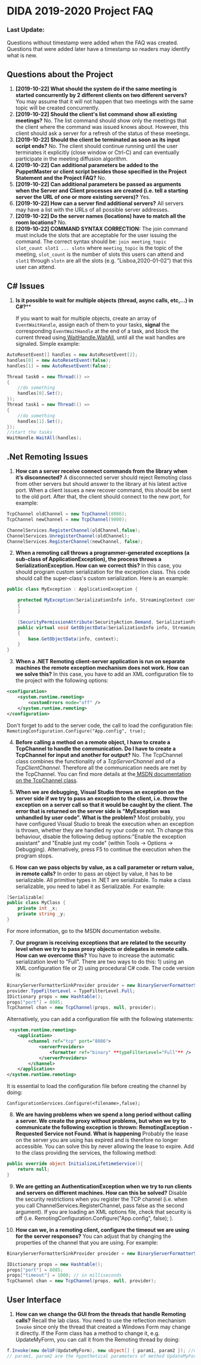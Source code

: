 # DIDA 2019-2020 Project FAQ

### Last Update:

Questions without timestamp were added when the FAQ was created.  
Questions that were added later have a timestamp so readers may identify what is new.

## Questions about the Project

1. **[2019-10-22] What should the system do if the same meeting is started concurrently by 2 different clients on two different servers?**
   You may assume that it will not happen that two meetings with the same topic will be created concurrently.
2. **[2019-10-22] Should the client's list command show all existing meetings?**
   No. The list command should show only the meetings that the client where the command was issued knows about. However, this client should ask a server for a refresh of the status of these meetings.
3. **[2019-10-22] Should the client be terminated as soon as its input script ends?**
   No. The client should continue running until the user terminates it explicitly (close window or Ctrl-C) and can eventually participate in the meeting diffusion algorithm.
4. **[2019-10-22] Can additional parameters be added to the PuppetMaster or client script besides those specified in the Project Statement and the Project FAQ?** 
   No.
5. **[2019-10-22] Can additional parameters be passed as arguments when the Server and Client processes are created (i.e. tell a starting server the URL of one or more existing servers)?**
   Yes.
6. **[2019-10-22] How can a server find additional servers?**
   All servers may have a list with the URLs of all possible server addresses.
7. **[2019-10-22] Do the server names (locations) have to match all the room locations?**
   No.
8. **[2019-10-22] COMMAND SYNTAX CORRECTION:** The join command must include the slots that are acceptable for the user issuing the command. The correct syntax should be: 
   `join meeting_topic slot_count slot1 ... slotn`
   where `meeting_topic` is the topic of the meeting, `slot_count` is the number of slots this users can attend and `slot1` through `slotn` are all the slots (e.g. ”Lisboa,2020-01-02”) that this user can attend.

## C# Issues

1. **Is it possible to wait for multiple objects (thread, async calls, etc,...) in C#?****

   If you want to wait for multiple objects, create an array of `EventWaitHandle`, assign each of them to your tasks, **signal** the corresponding `EventWaitHandle` at the end of a task, and block the current thread using[ WaitHandle.WaitAll](http://msdn.microsoft.com/en-us/library/system.threading.waithandle(v=VS.100).aspx), until all the wait handles are signaled. Simple example:
```csharp
AutoResetEvent[] handles = new AutoResetEvent[2];
handles[0] = new AutoResetEvent(false);
handles[1] = new AutoResetEvent(false);

Thread task0 = new Thread(() =>
{            
    //do something
    handles[0].Set();
});
Thread task1 = new Thread(() =>
{
    //do something
    handles[1].Set();
});
//start the tasks
WaitHandle.WaitAll(handles);
```

## .Net Remoting Issues

1. **How can a server receive connect commands from the library when it’s disconnected?**
   A disconnected server should reject Remoting class from other servers but should answer to the library at his latest active port. When a client issues a new recover command, this should be sent to the old port. After that, the client should connect to the new port, for example:
```csharp
TcpChannel oldChannel = new TcpChannel(8086);
TcpChannel newChannel = new TcpChannel(9000);

ChannelServices.RegisterChannel(oldChannel,false);
ChannelServices.UnregisterChannel(oldChannel);
ChannelServices.RegisterChannel(newChannel, false);
```

2. **When a remoting call throws a programmer-generated exceptions (a sub-class of ApplicationException), the process throws a SerializationException. How can we correct this?**
In this case, you should program custom serialization for the exception class. This code should call the super-class's custom serialization. Here is an example:
```csharp
public class MyException : ApplicationException {

    protected MyException(SerializationInfo info, StreamingContext context) : base (info, context)
    {
    }

    [SecurityPermissionAttribute(SecurityAction.Demand, SerializationFormatter =true)]
    public virtual void GetObjectData(SerializationInfo info, StreamingContext context)
    {
        base.GetObjectData(info, context);
    }
}
```

3. **When a .NET Remoting client-server application is run on separate machines the remote exception mechanism does not work. How can we solve this?**
In this case, you have to add an XML configuration file to the project with the following options:
```xml
<configuration>
    <system.runtime.remoting>
        <customErrors mode="off" />
    </system.runtime.remoting>
</configuration>
```

Don't forget to add to the server code, the call to load the configuration file:
`RemotingConfiguration.Configure("App.config", true);`

4. **Before calling a method on a remote object, I have to create a TcpChannel to handle the communication. Do I have to create a TcpChannel for input and another for output?**
No. The TcpChannel class combines the functionality of a *TcpServerChannel* and of a *TcpClientChannel*. Therefore all the communication needs are met by the TcpChannel. You can find more details at the[ MSDN documentation on the TcpChannel class](http://msdn2.microsoft.com/en-us/library/system.runtime.remoting.channels.tcp.tcpchannel(vs.80).aspx).

5. **When we are debugging, Visual Studio throws an exception on the server side if we try to pass an exception to the client, i.e. throw the exception on a server call so that it would be caught by the client. The error that is returned on the server side is "MyException was unhandled by user code". What is the problem?**
Most probably, you have configured Visual Studio to break the execution when an exception is thrown, whether they are handled ny your code or not. Th change this behaviour, disable the following debug options:"Enable the exception assistant" and "Enable just my code" (within Tools -> Options -> Debugging). Alternatively, press F5 to continue the execution when the program stops.

6. **How can we pass objects by value, as a call parameter or return value, in remote calls?**
    In order to pass an object by value, it has to be serializable. All primitive types in .NET are serializable. To make a class serializable, you need to label it as Serializable. For example:
```csharp
[Serializable]
public class MyClass {
    private int _x;
    private string _y;
}
```
For more information, go to the MSDN documentation website.

7. **Our program is receiving exceptions that are related to the security level when we try to pass proxy objects or delegates in remote calls. How can we overcome this?**
You have to increase the automatic serialization level to "Full". There are two ways to do this: 1) using an XML configuration file or 2) using procedural C# code. The code version is:
```csharp
BinaryServerFormatterSinkProvider provider = new BinaryServerFormatterSinkProvider();
provider.TypeFilterLevel = TypeFilterLevel.Full;
IDictionary props = new Hashtable();
props["port"] = 8085;
TcpChannel chan = new TcpChannel(props, null, provider);
```
Alternatively, you can add a configuration file with the following statements:
```xml
 <system.runtime.remoting>
    <application>
        <channel ref="tcp" port="8086">
            <serverProviders>
                <formatter ref="binary" **typeFilterLevel="Full"** />
            </serverProviders>
        </channel>
    </application>
</system.runtime.remoting>
```
It is essential to load the configuration file before creating the channel by doing:

`ConfigurationServices.Configure(<filename>,false);`

8. **We are having problems when we spend a long period without calling a server. We create the proxy without problems, but when we try to communicate the following exception is thrown: RemotingException - Requested Service not Found. What is happening**
Probably the lease on the server you are using has expired and is therefore no longer accessible. You can solve this by never allowing the lease to expire. Add to the class providing the services, the following method:
```csharp
public override object InitializeLifetimeService(){
    return null;
}
```

9. **We are getting an AuthenticationException when we try to run clients and servers on different machines. How can this be solved?**
Disable the security restrictions when you register the TCP channel (i.e. when you call ChannelServices.RegisterChannel, pass false as the second argument). If you are loading an XML options file, check that security is off (i.e. RemotingConfiguration.Configure("App.config", false); ).

10. **How can we, in a remoting client, configure the timeout we are using for the server responses?**
You can adjust that by changing the properties of the channel that you are using. For example:
```csharp
BinaryServerFormatterSinkProvider provider = new BinaryServerFormatterSinkProvider();

IDictionary props = new Hashtable();
props["port"] = 8085;
props["timeout"] = 1000; // in milliseconds
TcpChannel chan = new TcpChannel(props, null, provider);
```

## User Interface

1. **How can we change the GUI from the threads that handle Remoting calls?**
Recall the lab class. You need to use the reflection mechanism `Invoke` since only the thread that created a Windows Form may change it directly. If the Form class has a method to change it, e.g. UpdateMyForm, you can call it from the Remoting thread by doing:
```csharp
f.Invoke(new delUF(UpdateMyForm), new object[] { param1, param2 }); //delUF is a public delegate with the same parameters and return values as UpdateMyForm
// param1, param2 are the hypothetical parameters of method UpdateMyForm
```